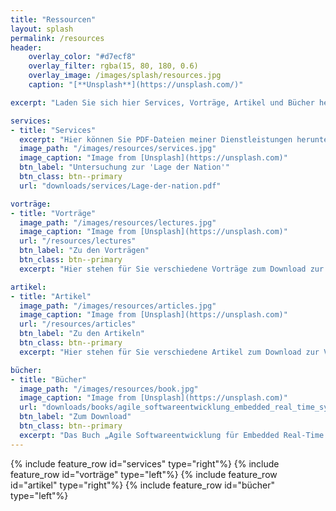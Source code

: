 ```yaml
---
title: "Ressourcen"
layout: splash
permalink: /resources
header:
    overlay_color: "#d7ecf8"
    overlay_filter: rgba(15, 80, 180, 0.6)
    overlay_image: /images/splash/resources.jpg
    caption: "[**Unsplash**](https://unsplash.com/)"

excerpt: "Laden Sie sich hier Services, Vorträge, Artikel und Bücher herunter"

services:
- title: "Services"
  excerpt: "Hier können Sie PDF-Dateien meiner Dienstleistungen herunterladen."
  image_path: "/images/resources/services.jpg"
  image_caption: "Image from [Unsplash](https://unsplash.com)"
  btn_label: "Untersuchung zur 'Lage der Nation'"
  btn_class: btn--primary
  url: "downloads/services/Lage-der-nation.pdf"

vorträge:
- title: "Vorträge"
  image_path: "/images/resources/lectures.jpg"
  image_caption: "Image from [Unsplash](https://unsplash.com)"
  url: "/resources/lectures"
  btn_label: "Zu den Vorträgen"
  btn_class: btn--primary
  excerpt: "Hier stehen für Sie verschiedene Vorträge zum Download zur Verfügung."

artikel:
- title: "Artikel"
  image_path: "/images/resources/articles.jpg"
  image_caption: "Image from [Unsplash](https://unsplash.com)"
  url: "/resources/articles"
  btn_label: "Zu den Artikeln"
  btn_class: btn--primary
  excerpt: "Hier stehen für Sie verschiedene Artikel zum Download zur Verfügung."

bücher:
- title: "Bücher"
  image_path: "/images/resources/book.jpg"
  image_caption: "Image from [Unsplash](https://unsplash.com)"
  url: "downloads/books/agile_softwareentwicklung_embedded_real_time_systems_uml.pdf"
  btn_label: "Zum Download"
  btn_class: btn--primary
  excerpt: "Das Buch „Agile Softwareentwicklung für Embedded Real-Time Systems mit der UML“ ist leider nicht mehr im Handel erhältlich. Deshalb hier als Gratis-Download"
---
```


{% include feature_row id="services" type="right"%}
{% include feature_row id="vorträge" type="left"%}
{% include feature_row id="artikel" type="right"%}
{% include feature_row id="bücher" type="left"%}